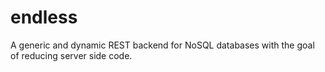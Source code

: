 endless
=======

A generic and dynamic REST backend for NoSQL databases with the goal of reducing server side code.
